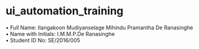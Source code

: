 # ui_automation_training
• Full Name: Ilangakoon Mudiyanselage Mihindu Pramantha De Ranasinghe<br>
• Name with Initials: I.M.M.P.De Ranasinghe<br>
• Student ID No: SE/2016/005<br>
